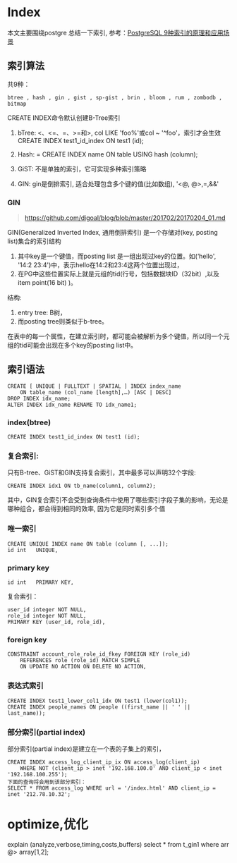 # Index
本文主要围绕postgre 总结一下索引, 参考：[PostgreSQL 9种索引的原理和应用场景](https://yq.aliyun.com/articles/111793)

## 索引算法
共9种：

    btree , hash , gin , gist , sp-gist , brin , bloom , rum , zombodb , bitmap

CREATE INDEX命令默认创建B-Tree索引

1. bTree: <、<=、=、>=和>, col LIKE 'foo%'或col ~ '^foo'，索引才会生效
        CREATE INDEX test1_id_index ON test1 (id);    
2. Hash: =
        CREATE INDEX name ON table USING hash (column);
3. GiST: 不是单独的索引，它可实现多种索引策略

4. GIN: gin是倒排索引, 适合处理包含多个键的值(比如数组), '<@, @>,=,&&'

### GIN
> https://github.com/digoal/blog/blob/master/201702/20170204_01.md

GIN(Generalized Inverted Index, 通用倒排索引) 是一个存储对(key, posting list)集合的索引结构
1. 其中key是一个键值，而posting list 是一组出现过key的位置。如(‘hello', '14:2 23:4')中，表示hello在14:2和23:4这两个位置出现过，
2. 在PG中这些位置实际上就是元组的tid(行号，包括数据块ID（32bit）,以及item point(16 bit) )。

结构:
1. entry tree: B树，
2. 而posting tree则类似于b-tree。

在表中的每一个属性，在建立索引时，都可能会被解析为多个键值，所以同一个元组的tid可能会出现在多个key的posting list中。


## 索引语法
    CREATE [ UNIQUE | FULLTEXT | SPATIAL ] INDEX index_name
        ON table_name (col_name [length],…) [ASC | DESC]
    DROP INDEX idx_name;
    ALTER INDEX idx_name RENAME TO idx_name1;

### index(btree)

    CREATE INDEX test1_id_index ON test1 (id);

### 复合索引:
只有B-tree、GiST和GIN支持复合索引，其中最多可以声明32个字段:

    CREATE INDEX idx1 ON tb_name(column1, column2);

其中，GIN复合索引不会受到查询条件中使用了哪些索引字段子集的影响，无论是哪种组合，都会得到相同的效率, 因为它是同时索引多个值

### 唯一索引

    CREATE UNIQUE INDEX name ON table (column [, ...]);
    id int   UNIQUE,

### primary key

    id int   PRIMARY KEY,

复合索引：

    user_id integer NOT NULL,
    role_id integer NOT NULL,
    PRIMARY KEY (user_id, role_id),

### foreign key

    CONSTRAINT account_role_role_id_fkey FOREIGN KEY (role_id)
        REFERENCES role (role_id) MATCH SIMPLE
        ON UPDATE NO ACTION ON DELETE NO ACTION,

### 表达式索引

    CREATE INDEX test1_lower_col1_idx ON test1 (lower(col1));
    CREATE INDEX people_names ON people ((first_name || ' ' || last_name));

### 部分索引(partial index)
部分索引(partial index)是建立在一个表的子集上的索引，

    CREATE INDEX access_log_client_ip_ix ON access_log(client_ip)
        WHERE NOT (client_ip > inet '192.168.100.0' AND client_ip < inet '192.168.100.255');
    下面的查询将会用到该部分索引：
    SELECT * FROM access_log WHERE url = '/index.html' AND client_ip = inet '212.78.10.32';

# optimize,优化
explain (analyze,verbose,timing,costs,buffers) select * from t_gin1 where arr @> array[1,2];  
